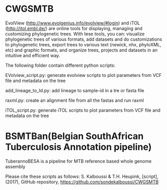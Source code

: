 # CWGSMTB

EvolView (http://www.evolgenius.info/evolview/#login) and iTOL (http://itol.embl.de/) are online tools for displaying, managing and customizing phylogenetic trees.
With tese tools, you can:
visualize phylogenetic trees of various formats, add datasets and do customizations to phylogenetic trees, export trees to various text (newick, nhx, phyloXML, etc) and graphic formats, and organize trees, projects and datasets in an intuitive and efficient way.

The following folder contain different python scripts:

EVolview_script.py: generate evolview scripts to plot parameters from VCF file and metadata on the tree

add_lineage_to_Id.py: add lineage to sample-id in a tre or fasta file

raxml.py: create an alignment file from all the fastas and run raxml

iTOL_script.py: generate iTOL scripts to plot parameters from VCF file and metadata on the tree


# BSMTBan(Belgian SouthAfrican Tuberculosis Annotation pipeline)

TuberannoBESA is a pipeline for MTB reference based whole genome assembly



Please cite these scripts as follows:
S. Kalboussi & T.H. Heupink, [script], (2017), GitHub repository, https://github.com/sondekalboussi/CWGSMTB

